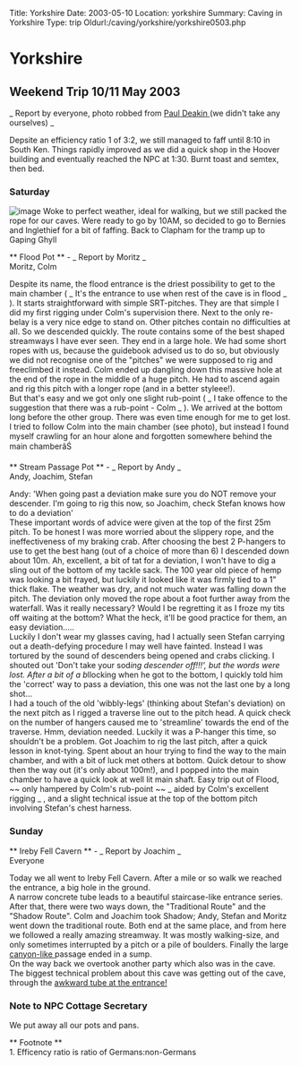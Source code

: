 Title: Yorkshire 
Date: 2003-05-10
Location: yorkshire
Summary: Caving in Yorkshire
Type: trip
Oldurl:/caving/yorkshire/yorkshire0503.php

#  Yorkshire 

##  Weekend Trip 10/11 May 2003 

_ Report by everyone, photo robbed from [ Paul Deakin ](http://www.paul-deakin.freeserve.co.uk/) (we didn't take any ourselves) _

Depsite an efficiency ratio  1  of 3:2, we still managed to faff until 8:10 in South Ken. Things rapidly improved as we did a quick shop in the Hoover building and eventually reached the NPC at 1:30. Burnt toast and semtex, then bed. 

###  Saturday 

![image](/caving/old/yorkshire/yorks0503/ggmainshaft.jpg) Woke to perfect weather, ideal for walking, but we still packed the rope for our caves. Were ready to go by 10AM, so decided to go to Bernies and Inglethief for a bit of faffing. Back to Clapham for the tramp up to Gaping Ghyll 

** Flood Pot ** \- _ Report by Moritz _   
Moritz, Colm 

Despite its name, the flood entrance is the driest possibility to get to the main chamber ( _ It's the entrance to use when rest of the cave is in flood _ ). It starts straightforward with simple SRT-pitches. They are that simple I did my first rigging under Colm's supervision there. Next to the only re-belay is a very nice edge to stand on. Other pitches contain no difficulties at all. So we descended quickly. The route contains some of the best shaped streamways I have ever seen. They end in a large hole. We had some short ropes with us, because the guidebook advised us to do so, but obviously we did not recognise one of the "pitches" we were supposed to rig and freeclimbed it instead. Colm ended up dangling down this massive hole at the end of the rope in the middle of a huge pitch. He had to ascend again and rig this pitch with a longer rope (and in a better styleee!).   
But that's easy and we got only one slight rub-point ( _ I take offence to the suggestion that there was a rub-point - Colm _ ). We arrived at the bottom long before the other group. There was even time enough for me to get lost. I tried to follow Colm into the main chamber (see photo), but instead I found myself crawling for an hour alone and forgotten somewhere behind the main chamberâŚ 

** Stream Passage Pot ** \- _ Report by Andy _   
Andy, Joachim, Stefan 

Andy: 'When going past a deviation make sure you do NOT remove your descender. I'm going to rig this now, so Joachim, check Stefan knows how to do a deviation'   
These important words of advice were given at the top of the first 25m pitch. To be honest I was more worried about the slippery rope, and the ineffectiveness of my braking crab. After choosing the best 2 P-hangers to use to get the best hang (out of a choice of more than 6) I descended down about 10m. Ah, excellent, a bit of tat for a deviation, I won't have to dig a sling out of the bottom of my tackle sack. The 100 year old piece of hemp was looking a bit frayed, but luckily it looked like it was firmly tied to a 1" thick flake. The weather was dry, and not much water was falling down the pitch. The deviation only moved the rope about a foot further away from the waterfall. Was it really necessary? Would I be regretting it as I froze my tits off waiting at the bottom? What the heck, it'll be good practice for them, an easy deviation.....   
Luckily I don't wear my glasses caving, had I actually seen Stefan carrying out a death-defying procedure I may well have fainted. Instead I was tortured by the sound of descenders being opened and crabs clicking. I shouted out 'Don't take your sod*ing descender off!!!', but the words were lost. After a bit of a b*llocking when he got to the bottom, I quickly told him the 'correct' way to pass a deviation, this one was not the last one by a long shot...   
I had a touch of the old 'wibbly-legs' (thinking about Stefan's deviation) on the next pitch as I rigged a traverse line out to the pitch head. A quick check on the number of hangers caused me to 'streamline' towards the end of the traverse. Hmm, deviation needed. Luckily it was a P-hanger this time, so shouldn't be a problem. Got Joachim to rig the last pitch, after a quick lesson in knot-tying. Spent about an hour trying to find the way to the main chamber, and with a bit of luck met others at bottom. Quick detour to show then the way out (it's only about 100m!), and I popped into the main chamber to have a quick look at well lit main shaft. Easy trip out of Flood, ~~ only hampered by Colm's rub-point ~~ _ aided by Colm's excellent rigging _ , and a slight technical issue at the top of the bottom pitch involving Stefan's chest harness. 

###  Sunday 

** Ireby Fell Cavern ** \- _ Report by Joachim _   
Everyone 

Today we all went to Ireby Fell Cavern. After a mile or so walk we reached the entrance, a big hole in the ground.   
A narrow concrete tube leads to a beautiful staircase-like entrance series. After that, there were two ways down, the "Traditional Route" and the "Shadow Route". Colm and Joachim took Shadow; Andy, Stefan and Moritz went down the traditional route. Both end at the same place, and from here we followed a really amazing streamway. It was mostly walking-size, and only sometimes interrupted by a pitch or a pile of boulders. Finally the large [ canyon-like ](http://www.caveskarst.imagery.btinternet.co.uk/c050.htm) passage ended in a sump.   
On the way back we overtook another party which also was in the cave. The biggest technical problem about this cave was getting out of the cave, through the [ awkward tube at the entrance! ](/caving/old/yorkshire/yorks0503/irebyent.jpg)

###  Note to NPC Cottage Secretary 

We put away all our pots and pans. 

** Footnote **   
1\. Efficency ratio is ratio of Germans:non-Germans 
